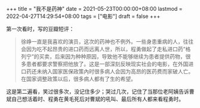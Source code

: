 +++
title = "我不是药神"
date = 2021-05-23T00:00:00+08:00
lastmod = 2022-04-27T14:29:54+08:00
tags = ["电影"]
draft = false
+++

第一次看时，写的豆瓣短评：

> 徐峥一直是我喜欢的演员，这次的药神也不例外。一些身患重病的人，往往会因为吃不起昂贵的进口药而远离人世，所以，程勇做起了走私进口药“格列宁”的买卖，后来因为种种原因，导致他不能够继续为患者提供药物，很多患者都要求警察把他放了。这是一部深刻反映现实社会的电影，在外国进口药还未纳入国家医保政策內时很多病人会因为高昂的医药费而家破人亡。在国家调整政策以后，很多病人都有了生的希望。

这是第二遍看，笑过很多次，没记住多少；哭过几次，记住了当那位老阿姨告诉曹斌自己想活着时、程勇在黄毛死后对曹斌的吼叫、最后所有人都来看程勇时。
